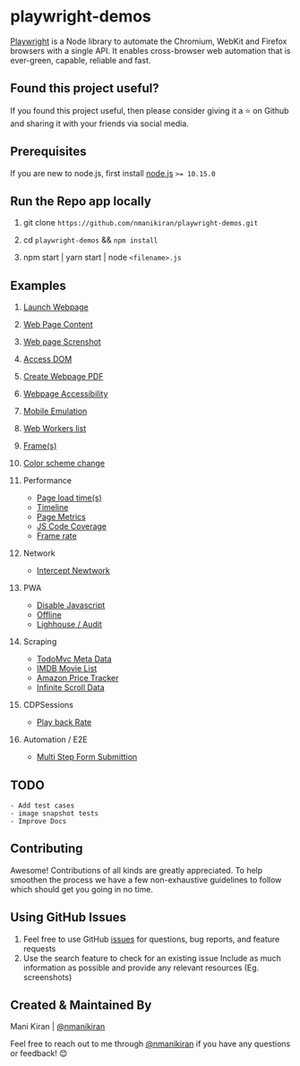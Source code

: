 # playwright-demos

[Playwright](https://github.com/microsoft/playwright) is a Node library to automate the Chromium, WebKit and Firefox browsers with a single API. It enables cross-browser web automation that is ever-green, capable, reliable and fast.

## Found this project useful?

If you found this project useful, then please consider giving it a ⭐️ on Github and sharing it with your friends via social media.

## Prerequisites

If you are new to node.js, first install [node.js](https://nodejs.org/en/) `>= 10.15.0`

## Run the Repo app locally

1. git clone `https://github.com/nmanikiran/playwright-demos.git`

1. cd `playwright-demos` && `npm install`
1. npm start | yarn start | node `<filename>.js`

## Examples

1. [Launch Webpage](./launchPage.js)
1. [Web Page Content](./getContent.js)
1. [Web page Screnshot](./screenshot.js)
1. [Access DOM](./DOM.js)
1. [Create Webpage PDF](./generatePDF.js)
1. [Webpage Accessibility](./accessibility.js)
1. [Mobile Emulation](./mobile.js)
1. [Web Workers list](./webworker.js)
1. [Frame(s)](./frame.js)
1. [Color scheme change](./dark-mode.js)

1. Performance

   - [Page load time(s)](./performance/pageLoadTime.js)
   - [Timeline](./performance/timeline-trace.js)
   - [Page Metrics](./performance/metrics.js)
   - [JS Code Coverage](./performance/codeCoverage.js)
   - [Frame rate](./performance/fps.js)

1. Network

   - [Intercept Newtwork](./network/networkIntercept.js)

1. PWA

   - [Disable Javascript](./pwa/jsDisable.js)
   - [Offline](./pwa/offline.js)
   - [Lighhouse / Audit](./pwa/lighthouse.js)

1. Scraping

   - [TodoMvc Meta Data](./Scraping/todoMvcMetaData.js)
   - [IMDB Movie List](./Scraping/imdb.js)
   - [Amazon Price Tracker](./Scraping/amazonPriceMonitor.js)
   - [Infinite Scroll Data](./Scraping/InfiniteScrollitems.js)

1. CDPSessions

   - [Play back Rate](./playbackRate.js)

1. Automation / E2E
   - [Multi Step Form Submittion](./automate/formSubmit.js)

## TODO

    - Add test cases
    - image snapshot tests
    - Improve Docs

## Contributing

Awesome! Contributions of all kinds are greatly appreciated. To help smoothen the process we have a few non-exhaustive guidelines to follow which should get you going in no time.

## Using GitHub Issues

1. Feel free to use GitHub [issues](https://github.com/nmanikiran/playwright-demos/issues) for questions, bug reports, and feature requests
1. Use the search feature to check for an existing issue Include as much information as possible and provide any relevant resources (Eg. screenshots)

## Created & Maintained By

Mani Kiran | [@nmanikiran](https://twitter.com/nmanikiran)

Feel free to reach out to me through [@nmanikiran](https://twitter.com/nmanikiran) if you have any questions or feedback! 😊
